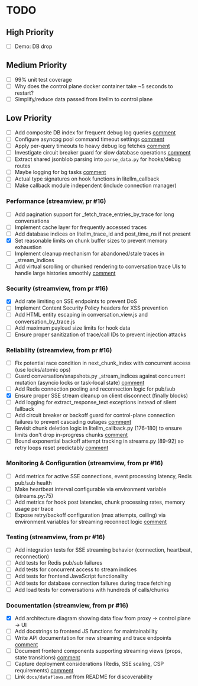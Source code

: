 # TODO

## High Priority

- [ ] Demo: DB drop

## Medium Priority

- [ ] 99% unit test coverage
- [ ] Why does the control plane docker container take ~5 seconds to restart?
- [ ] Simplify/reduce data passed from litellm to control plane

## Low Priority

- [ ] Add composite DB index for frequent debug log queries [comment](https://github.com/LuthienResearch/luthien-proxy/pull/13#issuecomment-3321937242)
- [ ] Configure asyncpg pool command timeout settings [comment](https://github.com/LuthienResearch/luthien-proxy/pull/13#issuecomment-3321937242)
- [ ] Apply per-query timeouts to heavy debug log fetches [comment](https://github.com/LuthienResearch/luthien-proxy/pull/13#issuecomment-3321937242)
- [ ] Investigate circuit breaker guard for slow database operations [comment](https://github.com/LuthienResearch/luthien-proxy/pull/13#issuecomment-3321937242)
- [ ] Extract shared jsonblob parsing into `parse_data.py` for hooks/debug routes
- [ ] Maybe logging for bg tasks [comment](https://github.com/LuthienResearch/luthien-proxy/pull/13#issuecomment-3321954052)
- [ ] Actual type signatures on hook functions in litellm_callback
- [ ] Make callback module independent (include connection manager)

### Performance (streamview, pr #16)

- [ ] Add pagination support for _fetch_trace_entries_by_trace for long conversations
- [ ] Implement cache layer for frequently accessed traces
- [ ] Add database indices on litellm_trace_id and post_time_ns if not present
- [x] Set reasonable limits on chunk buffer sizes to prevent memory exhaustion
- [ ] Implement cleanup mechanism for abandoned/stale traces in _stream_indices
- [ ] Add virtual scrolling or chunked rendering to conversation trace UIs to handle large histories smoothly [comment](https://github.com/LuthienResearch/luthien-proxy/pull/16#issuecomment-3340920605)

### Security (streamview, from pr #16)

- [x] Add rate limiting on SSE endpoints to prevent DoS
- [ ] Implement Content Security Policy headers for XSS prevention
- [ ] Add HTML entity escaping in conversation_view.js and conversation_by_trace.js
- [ ] Add maximum payload size limits for hook data
- [ ] Ensure proper sanitization of trace/call IDs to prevent injection attacks

### Reliability (streamview, from pr #16)

- [ ] Fix potential race condition in next_chunk_index with concurrent access (use locks/atomic ops)
- [ ] Guard conversation/snapshots.py _stream_indices against concurrent mutation (asyncio locks or task-local state) [comment](https://github.com/LuthienResearch/luthien-proxy/pull/16#issuecomment-3340920605)
- [ ] Add Redis connection pooling and reconnection logic for pub/sub
- [x] Ensure proper SSE stream cleanup on client disconnect (finally blocks)
- [ ] Add logging for extract_response_text exceptions instead of silent fallback
- [ ] Add circuit breaker or backoff guard for control-plane connection failures to prevent cascading outages [comment](https://github.com/LuthienResearch/luthien-proxy/pull/16#issuecomment-3340920605)
- [ ] Revisit chunk deletion logic in litellm_callback.py (176-180) to ensure limits don't drop in-progress chunks [comment](https://github.com/LuthienResearch/luthien-proxy/pull/16#issuecomment-3340920605)
- [ ] Bound exponential backoff attempt tracking in streams.py (89-92) so retry loops reset predictably [comment](https://github.com/LuthienResearch/luthien-proxy/pull/16#issuecomment-3340920605)

### Monitoring & Configuration (streamview, from pr #16)

- [ ] Add metrics for active SSE connections, event processing latency, Redis pub/sub health
- [ ] Make heartbeat interval configurable via environment variable (streams.py:75)
- [ ] Add metrics for hook post latencies, chunk processing rates, memory usage per trace
- [ ] Expose retry/backoff configuration (max attempts, ceiling) via environment variables for streaming reconnect logic [comment](https://github.com/LuthienResearch/luthien-proxy/pull/16#issuecomment-3340920605)

### Testing (streamview, from pr #16)

- [ ] Add integration tests for SSE streaming behavior (connection, heartbeat, reconnection)
- [ ] Add tests for Redis pub/sub failures
- [ ] Add tests for concurrent access to stream indices
- [ ] Add tests for frontend JavaScript functionality
- [ ] Add tests for database connection failures during trace fetching
- [ ] Add load tests for conversations with hundreds of calls/chunks

### Documentation (streamview, from pr #16)

- [x] Add architecture diagram showing data flow from proxy → control plane → UI
- [ ] Add docstrings to frontend JS functions for maintainability
- [ ] Write API documentation for new streaming and trace endpoints [comment](https://github.com/LuthienResearch/luthien-proxy/pull/16#issuecomment-3340920605)
- [ ] Document frontend components supporting streaming views (props, state transitions) [comment](https://github.com/LuthienResearch/luthien-proxy/pull/16#issuecomment-3340920605)
- [ ] Capture deployment considerations (Redis, SSE scaling, CSP requirements) [comment](https://github.com/LuthienResearch/luthien-proxy/pull/16#issuecomment-3340920605)
- [ ] Link `docs/dataflows.md` from README for discoverability
